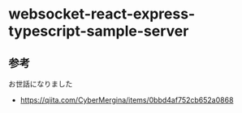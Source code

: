 # websocket-react-express-typescript-sample-server

## 参考
お世話になりました

- https://qiita.com/CyberMergina/items/0bbd4af752cb652a0868
